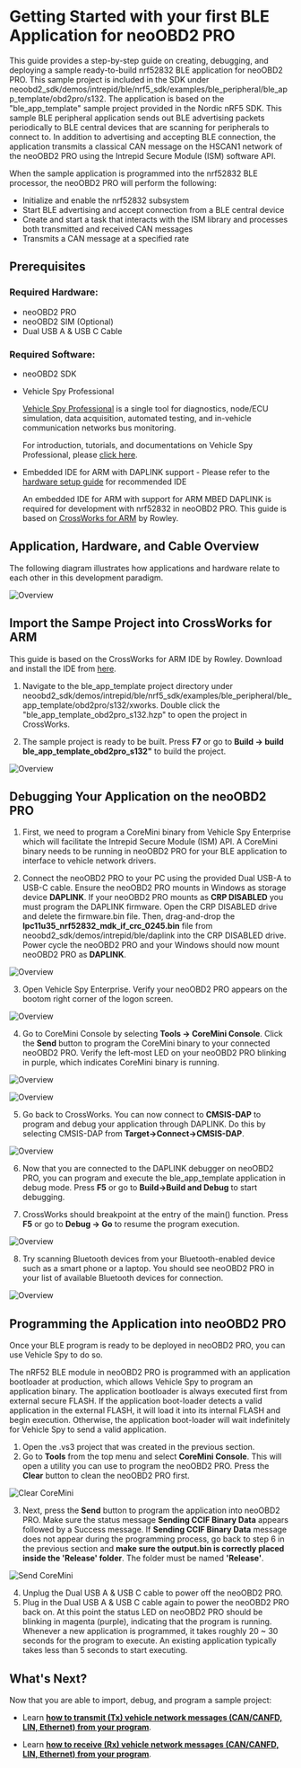 # Getting Started with your first BLE Application for neoOBD2 PRO

This guide provides a step-by-step guide on creating, debugging, and deploying a sample ready-to-build nrf52832 BLE application for neoOBD2 PRO. This sample project is included in the SDK under neoobd2_sdk/demos/intrepid/ble/nrf5_sdk/examples/ble_peripheral/ble_app_template/obd2pro/s132. The application is based on the "ble_app_template" sample project provided in the Nordic nRF5 SDK. This sample BLE peripheral application sends out BLE advertising packets periodically to BLE central devices that are scanning for peripherals to connect to. In addition to advertising and accepting BLE connection, the application transmits a classical CAN message on the HSCAN1 network of the neoOBD2 PRO using the Intrepid Secure Module (ISM) software API.

When the sample application is programmed into the nrf52832 BLE processor, the neoOBD2 PRO will perform the following:

* Initialize and enable the nrf52832 subsystem
* Start BLE advertising and accept connection from a BLE central device
* Create and start a task that interacts with the ISM library and processes both transmitted and received CAN messages
* Transmits a CAN message at a specified rate

## Prerequisites

### Required Hardware:
* neoOBD2 PRO
* neoOBD2 SIM (Optional)
* Dual USB A & USB C Cable

### Required Software:
* neoOBD2 SDK
* Vehicle Spy Professional

	[Vehicle Spy Professional](http://store.intrepidcs.com/Vehicle-Spy-p/vspy-3-pro.htm) is a single tool for diagnostics, node/ECU simulation, data acquisition, automated testing, and in-vehicle communication networks bus monitoring.
    
	For introduction, tutorials, and documentations on Vehicle Spy Professional, please [click here](https://cdn.intrepidcs.net/support/VehicleSpy/vehiclespyhelpdoc.html).

* Embedded IDE for ARM with DAPLINK support - Please refer to the [hardware setup guide](OBD2PRO_HW_SETUP_GUIDE_BLE.md) for recommended IDE

	An embedded IDE for ARM with support for ARM MBED DAPLINK is required for development with nrf52832 in neoOBD2 PRO. This guide is based on [CrossWorks for ARM](https://www.rowley.co.uk/arm/index.htm) by Rowley.

## Application, Hardware, and Cable Overview

The following diagram illustrates how applications and hardware relate to each other in this development paradigm.

![Overview](../images/69-obd2pro_usb_connection_map.PNG "Application/Hardware/Cable Overview")

## Import the Sampe Project into CrossWorks for ARM

This guide is based on the CrossWorks for ARM IDE by Rowley. Download and install the IDE from [here](https://www.rowley.co.uk/arm/index.htm).

1. Navigate to the ble_app_template project directory under neoobd2_sdk/demos/intrepid/ble/nrf5_sdk/examples/ble_peripheral/ble_app_template/obd2pro/s132/xworks. Double click the "ble_app_template_obd2pro_s132.hzp" to open the project in CrossWorks.

2. The sample project is ready to be built. Press **F7** or go to **Build -> build ble_app_template_obd2pro_s132"** to build the project.

![Overview](../images/73-ble_ide_crossworks_template_built.PNG "BLE Peripheral Template project built in CrossWorks for ARM")

## Debugging Your Application on the neoOBD2 PRO

1. First, we need to program a CoreMini binary from Vehicle Spy Enterprise which will facilitate the Intrepid Secure Module (ISM) API. A CoreMini binary needs to be running in neoOBD2 PRO for your BLE application to interface to vehicle network drivers.

2. Connect the neoOBD2 PRO to your PC using the provided Dual USB-A to USB-C cable. Ensure 
the neoOBD2 PRO mounts in Windows as storage device **DAPLINK**. If your neoOBD2 PRO mounts as **CRP DISABLED** you must program the DAPLINK firmware. Open the CRP DISABLED drive and delete the firmware.bin file. Then, drag-and-drop the **lpc11u35_nrf52832_mdk_if_crc_0245.bin** file from neoobd2_sdk/demos/intrepid/ble/daplink into the CRP DISABLED drive. Power cycle the neoOBD2 PRO and your Windows should now mount neoOBD2 PRO as **DAPLINK**.

![Overview](../images/74-ble_daplink_mounted.PNG "DAPLINK debug interface mounted successfully")

3. Open Vehicle Spy Enterprise. Verify your neoOBD2 PRO appears on the bootom right corner of the logon screen.

![Overview](../images/1-vspy_obd2pro_detect.PNG "neoOBD2 PRO detected in Vehicle Spy Enterprise")

4.  Go to CoreMini Console by selecting **Tools -> CoreMini Console**. Click the **Send** button to program the CoreMini binary to your connected neoOBD2 PRO. Verify the left-most LED on your neoOBD2 PRO blinking in purple, which indicates CoreMini binary is running.

![Overview](../images/78-coremini_programmed_success.png "CoreMini successfully programmed to neoOBD2 PRO")

![Overview](../images/79-obd2pro_coremini_running.png "CoreMini running in neoOBD2 PRO")

5. Go back to CrossWorks. You can now connect to **CMSIS-DAP** to program and debug your application through DAPLINK. Do this by selecting CMSIS-DAP from **Target->Connect->CMSIS-DAP**.

![Overview](../images/75-ble_daplink_connected.PNG "DAPLINK debug interface connected in CrossWorks")

6. Now that you are connected to the DAPLINK debugger on neoOBD2 PRO, you can program and execute the ble_app_template application in debug mode. Press **F5** or go to **Build->Build and Debug** to start debugging.

7. CrossWorks should breakpoint at the entry of the main() function. Press **F5** or go to **Debug -> Go** to resume the program execution.

![Overview](../images/76-ble_application_in_debug.PNG "ble_app_template_obd2pro_s132 application running in debug")

8. Try scanning Bluetooth devices from your Bluetooth-enabled device such as a smart phone or a laptop. You should see neoOBD2 PRO in your list of available Bluetooth devices for connection.

![Overview](../images/77-obd2pro_ble_detection.png "neoOBD2 PRO detectable from BLE scanning device")

## Programming the Application into neoOBD2 PRO

Once your BLE program is ready to be deployed in neoOBD2 PRO, you can use Vehicle Spy to do so.

The nRF52 BLE module in neoOBD2 PRO is programmed with an application bootloader at production, which allows Vehicle Spy to program an application binary. The application bootloader is always executed first from external secure FLASH. If the application boot-loader detects a valid application in the external FLASH, it will load it into its internal FLASH and begin execution. Otherwise, the application boot-loader will wait indefinitely for Vehicle Spy to send a valid application. 

1. Open the .vs3 project that was created in the previous section. 
2. Go to **Tools** from the top menu and select **CoreMini Console**. This will open a utility you can use to program the neoOBD2 PRO. Press the **Clear** button to clean the neoOBD2 PRO first.

![Clear CoreMini](../images/coremini_clear.PNG "Clear CoreMini")

3. Next, press the **Send** button to program the application into neoOBD2 PRO. Make sure the status message **Sending CCIF Binary Data** appears followed by a Success message. If **Sending CCIF Binary Data** message does not appear during the programming process, go back to step 6 in the previous section and **make sure the output.bin is correctly placed inside the 'Release' folder**. The folder must be named **'Release'**.

![Send CoreMini](../images/28-coremini_send.PNG)

4. Unplug the Dual USB A & USB C cable to power off the neoOBD2 PRO.
5. Plug in the Dual USB A & USB C cable again to power the neoOBD2 PRO back on. At this point the status LED on neoOBD2 PRO should be blinking in magenta (purple), indicating that the program is running. Whenever a new application is programmed, it takes roughly 20 ~ 30 seconds for the program to execute. An existing application typically takes less than 5 seconds to start executing.

## What's Next?

Now that you are able to import, debug, and program a sample project: 

* Learn **[how to transmit (Tx) vehicle network messages (CAN/CANFD, LIN, Ethernet) from your program](OBD2PRO_ISM_TX_MSG_GUIDE.md)**. 

* Learn **[how to receive (Rx) vehicle network messages (CAN/CANFD, LIN, Ethernet) from your program](OBD2PRO_ISM_RX_MSG_GUIDE.md)**.
